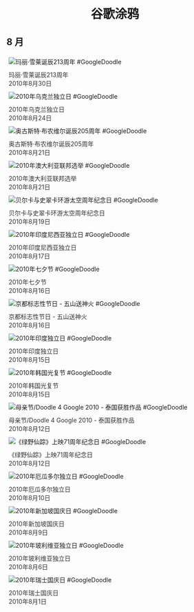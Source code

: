 
<h1 align="center"> 谷歌涂鸦 </h1>




## 8 月

<div class="image">


<img src="https://lh3.googleusercontent.com/NwYUWpAFA8uBafD1OuuAN3VG7UViS9CWC8b7CGG1Ib3oKZcBBRFEH79IiFSAbK44J2AtFRfcS087f4Ljmj7Ds2AVjQvTELhunq_n1SM=s660" alt="玛丽·雪莱诞辰213周年 #GoogleDoodle" style="margin: 5px"/>
<div class="info" style="font-size: 14px; color:#333333; margin:5px"><div class="title">玛丽·雪莱诞辰213周年</div><div class="date">2010年8月30日</div></div>

<img src="https://lh3.googleusercontent.com/lz19cPbODKBVqgCbOci5OknozsK8c6aFML6MUkY_PpH_Laa4SYVhmS195FVGLUcSR5f4bvZQ2X9-8hafHTLBXMak8TCLpi8Ma4aCVtt8=s660" alt="2010年乌克兰独立日 #GoogleDoodle" style="margin: 5px"/>
<div class="info" style="font-size: 14px; color:#333333; margin:5px"><div class="title">2010年乌克兰独立日</div><div class="date">2010年8月24日</div></div>

<img src="https://lh3.googleusercontent.com/_7vejT1Xw1osS2uOoJP_DotK8l2GjZ3aKfia3ycH5Hnv2OQsPm2hv33FM2x0xHcPaBFfUo8BVA0g1VK34c0GE3dBEwl_FKwaSvkUn7g=s660" alt="奥古斯特·布农维尔诞辰205周年 #GoogleDoodle" style="margin: 5px"/>
<div class="info" style="font-size: 14px; color:#333333; margin:5px"><div class="title">奥古斯特·布农维尔诞辰205周年</div><div class="date">2010年8月21日</div></div>

<img src="//www.google.com/logos/2010/australiaelection10-hp.gif" alt="2010年澳大利亚联邦选举 #GoogleDoodle" style="margin: 5px"/>
<div class="info" style="font-size: 14px; color:#333333; margin:5px"><div class="title">2010年澳大利亚联邦选举</div><div class="date">2010年8月21日</div></div>

<img src="https://lh3.googleusercontent.com/IVdimU9YEijnhI7X0UpNquoUJnPXGvInvpLyAQ8wL4RYo3ciI9AoINgUo-Nmj692XQxmRvdRyNl6cloCe_nlayLKBQY97_BbqhWKAN5D=s660" alt="贝尔卡与史翠卡环游太空周年纪念日 #GoogleDoodle" style="margin: 5px"/>
<div class="info" style="font-size: 14px; color:#333333; margin:5px"><div class="title">贝尔卡与史翠卡环游太空周年纪念日</div><div class="date">2010年8月19日</div></div>

<img src="https://lh3.googleusercontent.com/hyaCAg_6R-vndUOlnrhuWeQj-IWEZl-GD7xyX5D57_MqELSx-xGcxcNrePGnzVMR9EnFd9t0CBcbKY8DjMd-ahTpSelpfM_97DZqcDNWPA=s660" alt="2010年印度尼西亚独立日 #GoogleDoodle" style="margin: 5px"/>
<div class="info" style="font-size: 14px; color:#333333; margin:5px"><div class="title">2010年印度尼西亚独立日</div><div class="date">2010年8月17日</div></div>

<img src="//www.google.com/logos/2010/chinesevalentines2010-hp.jpg" alt="2010年七夕节 #GoogleDoodle" style="margin: 5px"/>
<div class="info" style="font-size: 14px; color:#333333; margin:5px"><div class="title">2010年七夕节</div><div class="date">2010年8月16日</div></div>

<img src="https://lh3.googleusercontent.com/0VmDHXlm_956e3exOeTSLCWan9Hi-EAu5O1RmgcK5q2fsdJ2BoVIJOHrTB2_OHZ8H8fWOl96Kaoh-sWSuLLbDDOo1vUi8qSDUI9Lxel6=s660" alt="京都标志性节日 - 五山送神火 #GoogleDoodle" style="margin: 5px"/>
<div class="info" style="font-size: 14px; color:#333333; margin:5px"><div class="title">京都标志性节日 - 五山送神火</div><div class="date">2010年8月16日</div></div>

<img src="//www.google.com/logos/2010/india_independence10-hp.gif" alt="2010年印度独立日 #GoogleDoodle" style="margin: 5px"/>
<div class="info" style="font-size: 14px; color:#333333; margin:5px"><div class="title">2010年印度独立日</div><div class="date">2010年8月15日</div></div>

<img src="https://lh3.googleusercontent.com/A4ln01odhbcv0WQKGasu9QdqOBIqakiejjnlyn974pd5bf4EnqpjW7AqI9J6ZL4JviqhjPKXrlsd5bJryJY2xjGEZleFzrqXfRBtq92l=s660" alt="2010年韩国光复节 #GoogleDoodle" style="margin: 5px"/>
<div class="info" style="font-size: 14px; color:#333333; margin:5px"><div class="title">2010年韩国光复节</div><div class="date">2010年8月15日</div></div>

<img src="https://lh3.googleusercontent.com/KyzhAcxYReor3GOLm7Q7SUt90mjlIwOksPTkh1ocwMJaHwQ5hbBgAitjZo7aQNicUd0BLgaxYOfoHOMOd4cEMsklCEXLbuPT11qoHGc=s660" alt="母亲节/Doodle 4 Google 2010 - 泰国获胜作品 #GoogleDoodle" style="margin: 5px"/>
<div class="info" style="font-size: 14px; color:#333333; margin:5px"><div class="title">母亲节/Doodle 4 Google 2010 - 泰国获胜作品</div><div class="date">2010年8月12日</div></div>

<img src="https://lh3.googleusercontent.com/qP2Xzj2Y_NvBwy4N9p6x5IEVrVBqGUvqGdOdVXZSNiAHTZ3nNwFqlNzKJio58yNLth29zTosHOC1hXulVGLd7bi391ADFfy_dChnEIw=s660" alt="《绿野仙踪》上映71周年纪念日 #GoogleDoodle" style="margin: 5px"/>
<div class="info" style="font-size: 14px; color:#333333; margin:5px"><div class="title">《绿野仙踪》上映71周年纪念日</div><div class="date">2010年8月12日</div></div>

<img src="https://lh3.googleusercontent.com/wC4XKXzM5hIvQeJyxDqYnjbAQ5DTzcZnK86hLJHnpHXBhl7Q9kwT1SIklXZkWCNC4oKk3o0n0A_oUrHAmC-5uiif1eown5GQrbEnfdTiSg=s660" alt="2010年厄瓜多尔独立日 #GoogleDoodle" style="margin: 5px"/>
<div class="info" style="font-size: 14px; color:#333333; margin:5px"><div class="title">2010年厄瓜多尔独立日</div><div class="date">2010年8月10日</div></div>

<img src="//www.google.com/logos/2010/d4g_winner10-hp.gif" alt="2010年新加坡国庆日 #GoogleDoodle" style="margin: 5px"/>
<div class="info" style="font-size: 14px; color:#333333; margin:5px"><div class="title">2010年新加坡国庆日</div><div class="date">2010年8月9日</div></div>

<img src="https://lh3.googleusercontent.com/6WfiejWowZfeCeE-yqDHyKmxwxNyBmGr_Qfs5DEX9ndSOoE8-bnw5SkCamkBH2KQZcyFdCzQOx3U1ddx1WZgGvmGDjyS_jyffdzxGNM=s660" alt="2010年玻利维亚独立日 #GoogleDoodle" style="margin: 5px"/>
<div class="info" style="font-size: 14px; color:#333333; margin:5px"><div class="title">2010年玻利维亚独立日</div><div class="date">2010年8月6日</div></div>

<img src="https://lh3.googleusercontent.com/1lIp2lbnmQmW8YoOFx7meVnRX5TgcdgXpb77OIhJkU9NGPwLCOPFGy2Icw4qvn8RHtzJD1_QuzxVfKLhQWzYN418Ki3fj97Aw7nzCCY=s660" alt="2010年瑞士国庆日 #GoogleDoodle" style="margin: 5px"/>
<div class="info" style="font-size: 14px; color:#333333; margin:5px"><div class="title">2010年瑞士国庆日</div><div class="date">2010年8月1日</div></div>

</div>








